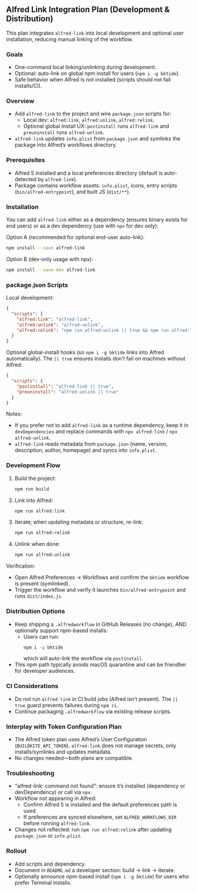 ## Alfred Link Integration Plan (Development & Distribution)

This plan integrates `alfred-link` into local development and optional user installation, reducing manual linking of the workflow.

### Goals
- One-command local linking/unlinking during development.
- Optional: auto-link on global npm install for users (`npm i -g bktide`).
- Safe behavior when Alfred is not installed (scripts should not fail installs/CI).

### Overview
- Add `alfred-link` to the project and wire `package.json` scripts for:
  - Local dev: `alfred:link`, `alfred:unlink`, `alfred:relink`.
  - Optional global install UX: `postinstall` runs `alfred-link` and `preuninstall` runs `alfred-unlink`.
- `alfred-link` updates `info.plist` from `package.json` and symlinks the package into Alfred’s workflows directory.

### Prerequisites
- Alfred 5 installed and a local preferences directory (default is auto-detected by `alfred-link`).
- Package contains workflow assets: `info.plist`, icons, entry scripts (`bin/alfred-entrypoint`), and built JS (`dist/**`).

### Installation
You can add `alfred-link` either as a dependency (ensures binary exists for end users) or as a dev dependency (use with `npx` for dev only):

Option A (recommended for optional end-user auto-link):
```bash
npm install --save alfred-link
```

Option B (dev-only usage with npx):
```bash
npm install --save-dev alfred-link
```

### package.json Scripts

Local development:
```json
{
  "scripts": {
    "alfred:link": "alfred-link",
    "alfred:unlink": "alfred-unlink",
    "alfred:relink": "npm run alfred:unlink || true && npm run alfred:link"
  }
}
```

Optional global-install hooks (so `npm i -g bktide` links into Alfred automatically). The `|| true` ensures installs don’t fail on machines without Alfred:
```json
{
  "scripts": {
    "postinstall": "alfred-link || true",
    "preuninstall": "alfred-unlink || true"
  }
}
```

Notes:
- If you prefer not to add `alfred-link` as a runtime dependency, keep it in `devDependencies` and replace commands with `npx alfred-link` / `npx alfred-unlink`.
- `alfred-link` reads metadata from `package.json` (name, version, description, author, homepage) and syncs into `info.plist`.

### Development Flow
1. Build the project:
   ```bash
   npm run build
   ```
2. Link into Alfred:
   ```bash
   npm run alfred:link
   ```
3. Iterate; when updating metadata or structure, re-link:
   ```bash
   npm run alfred:relink
   ```
4. Unlink when done:
   ```bash
   npm run alfred:unlink
   ```

Verification:
- Open Alfred Preferences → Workflows and confirm the `bktide` workflow is present (symlinked).
- Trigger the workflow and verify it launches `bin/alfred-entrypoint` and runs `dist/index.js`.

### Distribution Options
- Keep shipping a `.alfredworkflow` in GitHub Releases (no change), AND optionally support npm-based installs:
  - Users can run:
    ```bash
    npm i -g bktide
    ```
    which will auto-link the workflow via `postinstall`.
- This npm path typically avoids macOS quarantine and can be friendlier for developer audiences.

### CI Considerations
- Do not run `alfred-link` in CI build jobs (Alfred isn’t present). The `|| true` guard prevents failures during `npm ci`.
- Continue packaging `.alfredworkflow` via existing release scripts.

### Interplay with Token Configuration Plan
- The Alfred token plan uses Alfred’s User Configuration (`BUILDKITE_API_TOKEN`). `alfred-link` does not manage secrets, only installs/symlinks and updates metadata.
- No changes needed—both plans are compatible.

### Troubleshooting
- "alfred-link: command not found": ensure it’s installed (dependency or devDependency) or call via `npx`.
- Workflow not appearing in Alfred:
  - Confirm Alfred 5 is installed and the default preferences path is used.
  - If preferences are synced elsewhere, set `ALFRED_WORKFLOWS_DIR` before running `alfred-link`.
- Changes not reflected: run `npm run alfred:relink` after updating `package.json` or `info.plist`.

### Rollout
- Add scripts and dependency.
- Document in `README.md` a developer section: build → link → iterate.
- Optionally announce npm-based install (`npm i -g bktide`) for users who prefer Terminal installs.


